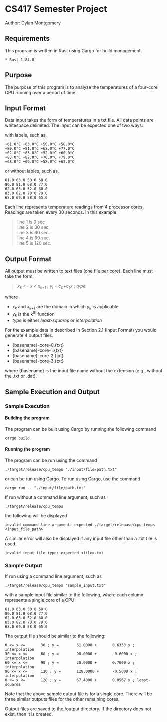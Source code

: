 # CS417 Semester Project
Author: Dylan Montgomery

## Requirements

This program is written in Rust using Cargo for build management. 

    * Rust 1.84.0

## Purpose

The purpose of this program is to analyze the temperatures of a four-core CPU running over a period of time. 

## Input Format

Data input takes the form of temperatures in a txt file. All data points are whitespace delimited. The input can be expected one of two ways:

with labels, such as,

    +61.0°C +63.0°C +50.0°C +58.0°C
    +80.0°C +81.0°C +68.0°C +77.0°C
    +62.0°C +63.0°C +52.0°C +60.0°C
    +83.0°C +82.0°C +70.0°C +79.0°C
    +68.0°C +69.0°C +58.0°C +65.0°C

or without lables, such as, 

    61.0 63.0 50.0 58.0
    80.0 81.0 68.0 77.0
    62.0 63.0 52.0 60.0
    83.0 82.0 70.0 79.0
    68.0 69.0 58.0 65.0

Each line represents temperature readings from 4 processor cores. Readings are taken every 30 seconds. In this example:

> line 1 is 0 sec  
> line 2 is 30 sec,  
> line 3 is 60 sec.  
> line 4 is 90 sec.  
> line 5 is 120 sec.  


## Output Format

All output must be written to text files (one file per core). Each line must take the form:

> *x<sub>k</sub>* <=    *x* < *x<sub>k+1</sub>* ; *y<sub>i</sub>* = *c<sub>0</sub>*+*c<sub>1</sub>x* ; _type_

where
   - *x<sub>k</sub>* and *x<sub>k+1</sub>* are the domain in which *y<sub>k</sub>* is applicable
   - *y<sub>k</sub>* is the k<sup>th</sup> function
   - *type* is either *least-squares* or *interpolation*

For the example data in described in Section 2.1 (Input Format) you would generate 4 output files.

   - {basename}-core-0.{txt}
   - {basename}-core-1.{txt}
   - {basename}-core-2.{txt}
   - {basename}-core-3.{txt}

where {basename} is the input file name without the extension (e.g., without the .txt or .dat).


## Sample Execution and Output

### Sample Execution

#### Building the program 

The program can be built using Cargo by running the following command

    cargo build

#### Running the program

The program can be run using the command

    ./target/release/cpu_temps "./input/file/path.txt"

or can be run using Cargo. To run using Cargo, use the command

    cargo run -- "./input/file/path.txt"

If run without a command line argument, such as 

    ./target/release/cpu_temps

the following will be displayed

    invalid command line argument: expected ./target/releaase/cpu_temps <input_file_path>

A similar error will also be displayed if any input file other than a .txt file is used. 

    invalid input file type: expected <file>.txt


### Sample Output

If run using a command line argument, such as 

    ./target/release/cpu_temps "sample_input.txt"

with a sample input file similar to the following, where each column 
represents a single core of a CPU:

    61.0 63.0 50.0 58.0
    80.0 81.0 68.0 77.0
    62.0 63.0 52.0 60.0
    83.0 82.0 70.0 79.0
    68.0 69.0 58.0 65.0

The output file should be similar to the following:

    0 <= x <=       30 ; y =        61.0000 +       0.6333 x ; interpolation
    30 <= x <=      60 ; y =        98.0000 +       -0.6000 x ; interpolation
    60 <= x <=      90 ; y =        20.0000 +       0.7000 x ; interpolation
    90 <= x <=      120 ; y =       128.0000 +      -0.5000 x ; interpolation
    0 <= x <=       120 ; y =       67.4000 +       0.0567 x ; least-squares

Note that the above sample output file is for a single core. There will be three similar 
outputs files for the other remaining cores. 

Output files are saved to the /output directory. If the directory does not exist, then it is created. 
